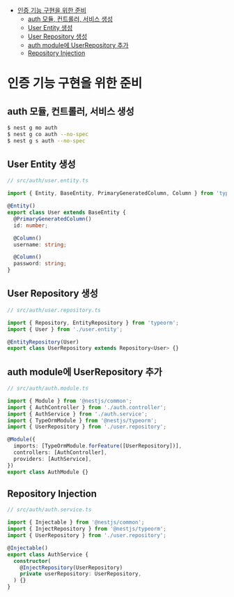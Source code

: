 <!-- TOC -->

- [인증 기능 구현을 위한 준비](#%EC%9D%B8%EC%A6%9D-%EA%B8%B0%EB%8A%A5-%EA%B5%AC%ED%98%84%EC%9D%84-%EC%9C%84%ED%95%9C-%EC%A4%80%EB%B9%84)
  - [auth 모듈, 컨트롤러, 서비스 생성](#auth-%EB%AA%A8%EB%93%88-%EC%BB%A8%ED%8A%B8%EB%A1%A4%EB%9F%AC-%EC%84%9C%EB%B9%84%EC%8A%A4-%EC%83%9D%EC%84%B1)
  - [User Entity 생성](#user-entity-%EC%83%9D%EC%84%B1)
  - [User Repository 생성](#user-repository-%EC%83%9D%EC%84%B1)
  - [auth module에 UserRepository 추가](#auth-module%EC%97%90-userrepository-%EC%B6%94%EA%B0%80)
  - [Repository Injection](#repository-injection)

<!-- /TOC -->

# 인증 기능 구현을 위한 준비

## auth 모듈, 컨트롤러, 서비스 생성
``` bash
$ nest g mo auth
$ nest g co auth --no-spec
$ nest g s auth --no-spec
```

## User Entity 생성
``` typescript
// src/auth/user.entity.ts

import { Entity, BaseEntity, PrimaryGeneratedColumn, Column } from 'typeorm';

@Entity()
export class User extends BaseEntity {
  @PrimaryGeneratedColumn()
  id: number;

  @Column()
  username: string;

  @Column()
  password: string;
}
```

## User Repository 생성
``` typescript
// src/auth/user.repository.ts

import { Repository, EntityRepository } from 'typeorm';
import { User } from './user.entity';

@EntityRepository(User)
export class UserRepository extends Repository<User> {}
```

## auth module에 UserRepository 추가
``` typescript
// src/auth/auth.module.ts

import { Module } from '@nestjs/common';
import { AuthController } from './auth.controller';
import { AuthService } from './auth.service';
import { TypeOrmModule } from '@nestjs/typeorm';
import { UserRepository } from './user.repository';

@Module({
  imports: [TypeOrmModule.forFeature([UserRepository])],
  controllers: [AuthController],
  providers: [AuthService],
})
export class AuthModule {}
```

## Repository Injection
``` typescript
// src/auth/auth.service.ts

import { Injectable } from '@nestjs/common';
import { InjectRepository } from '@nestjs/typeorm';
import { UserRepository } from './user.repository';

@Injectable()
export class AuthService {
  constructor(
    @InjectRepository(UserRepository)
    private userRepository: UserRepository,
  ) {}
}
```